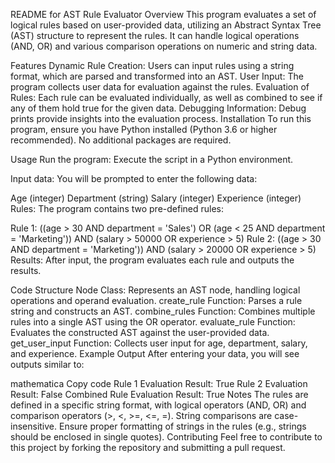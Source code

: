 README for AST Rule Evaluator
Overview
This program evaluates a set of logical rules based on user-provided data, utilizing an Abstract Syntax Tree (AST) structure to represent the rules. It can handle logical operations (AND, OR) and various comparison operations on numeric and string data.

Features
Dynamic Rule Creation: Users can input rules using a string format, which are parsed and transformed into an AST.
User Input: The program collects user data for evaluation against the rules.
Evaluation of Rules: Each rule can be evaluated individually, as well as combined to see if any of them hold true for the given data.
Debugging Information: Debug prints provide insights into the evaluation process.
Installation
To run this program, ensure you have Python installed (Python 3.6 or higher recommended). No additional packages are required.

Usage
Run the program: Execute the script in a Python environment.

Input data: You will be prompted to enter the following data:

Age (integer)
Department (string)
Salary (integer)
Experience (integer)
Rules: The program contains two pre-defined rules:

Rule 1: ((age > 30 AND department = 'Sales') OR (age < 25 AND department = 'Marketing')) AND (salary > 50000 OR experience > 5)
Rule 2: ((age > 30 AND department = 'Marketing')) AND (salary > 20000 OR experience > 5)
Results: After input, the program evaluates each rule and outputs the results.

Code Structure
Node Class: Represents an AST node, handling logical operations and operand evaluation.
create_rule Function: Parses a rule string and constructs an AST.
combine_rules Function: Combines multiple rules into a single AST using the OR operator.
evaluate_rule Function: Evaluates the constructed AST against the user-provided data.
get_user_input Function: Collects user input for age, department, salary, and experience.
Example Output
After entering your data, you will see outputs similar to:

mathematica
Copy code
Rule 1 Evaluation Result: True
Rule 2 Evaluation Result: False
Combined Rule Evaluation Result: True
Notes
The rules are defined in a specific string format, with logical operators (AND, OR) and comparison operators (>, <, >=, <=, =).
String comparisons are case-insensitive.
Ensure proper formatting of strings in the rules (e.g., strings should be enclosed in single quotes).
Contributing
Feel free to contribute to this project by forking the repository and submitting a pull request.
